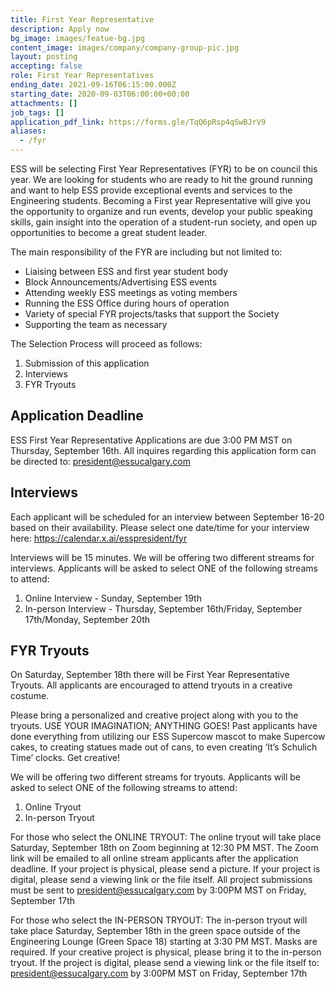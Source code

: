 ```yaml
---
title: First Year Representative
description: Apply now
bg_image: images/featue-bg.jpg
content_image: images/company/company-group-pic.jpg
layout: posting
accepting: false
role: First Year Representatives
ending_date: 2021-09-16T06:15:00.000Z
starting_date: 2020-09-03T06:00:00+00:00
attachments: []
job_tags: []
application_pdf_link: https://forms.gle/TqQ6pRsp4qSwBJrV9
aliases:
  - /fyr
---
```


ESS will be selecting First Year Representatives (FYR) to be on council this year. We are looking for students who are ready to hit the ground running and want to help ESS provide exceptional events and services to the Engineering students. Becoming a First year Representative will give you the opportunity to organize and run events, develop your public speaking skills, gain insight into the operation of a student-run society, and open up opportunities to become a great student leader.

The main responsibility of the FYR are including but not limited to:

- Liaising between ESS and first year student body
- Block Announcements/Advertising ESS events
- Attending weekly ESS meetings as voting members
- Running the ESS Office during hours of operation
- Variety of special FYR projects/tasks that support the Society
- Supporting the team as necessary

The Selection Process will proceed as follows:

1. Submission of this application
2. Interviews
3. FYR Tryouts

## Application Deadline

ESS First Year Representative Applications are due 3:00 PM MST on Thursday, September 16th. All inquires regarding this application form can be directed to: president@essucalgary.com

## Interviews

Each applicant will be scheduled for an interview between September 16-20 based on their availability. Please select one date/time for your interview here: https://calendar.x.ai/esspresident/fyr

Interviews will be 15 minutes. We will be offering two different streams for interviews. Applicants will be asked to select ONE of the following streams to attend:

1. Online Interview - Sunday, September 19th
2. In-person Interview - Thursday, September 16th/Friday, September 17th/Monday, September 20th

## FYR Tryouts

On Saturday, September 18th there will be First Year Representative Tryouts. All applicants are encouraged to attend tryouts in a creative costume.

Please bring a personalized and creative project along with you to the tryouts. USE YOUR IMAGINATION; ANYTHING GOES! Past applicants have done everything from utilizing our ESS Supercow mascot to make Supercow cakes, to creating statues made out of cans, to even creating ‘It’s Schulich Time’ clocks. Get creative!

We will be offering two different streams for tryouts. Applicants will be asked to select ONE of the following streams to attend:

1. Online Tryout
2. In-person Tryout

For those who select the ONLINE TRYOUT:
The online tryout will take place Saturday, September 18th on Zoom beginning at 12:30 PM MST. The Zoom link will be emailed to all online stream applicants after the application deadline. If your project is physical, please send a picture. If your project is digital, please send a viewing link or the file itself. All project submissions must be sent to president@essucalgary.com by 3:00PM MST on Friday, September 17th

For those who select the IN-PERSON TRYOUT:
The in-person tryout will take place Saturday, September 18th in the green space outside of the Engineering Lounge (Green Space 18) starting at 3:30 PM MST. Masks are required. If your creative project is physical, please bring it to the in-person tryout. If the project is digital, please send a viewing link or the file itself to: president@essucalgary.com by 3:00PM MST on Friday, September 17th
